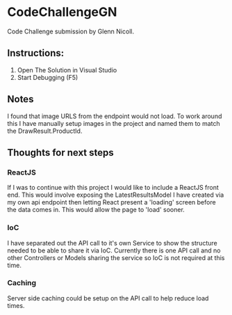 # CodeChallengeGN

Code Challenge submission by Glenn Nicoll.

## Instructions:

1. Open The Solution in Visual Studio
2. Start Debugging (F5)

## Notes

I found that image URLS from the endpoint would not load. To work around this I have manually setup images in the project and named them to match the DrawResult.ProductId.

## Thoughts for next steps

### ReactJS
If I was to continue with this project I would like to include a ReactJS front end. This would involve exposing the LatestResultsModel I have created via my own api endpoint then letting React present a 'loading' screen before the data comes in. This would allow the page to 'load' sooner.

### IoC
I have separated out the API call to it's own Service to show the structure needed to be able to share it via IoC. Currently there is one API call and no other Controllers or Models sharing the service so IoC is not required at this time.

### Caching
Server side caching could be setup on the API call to help reduce load times.